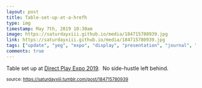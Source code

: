 ```yaml
---
layout: post
title: Table-set-up-at-a-hrefh
type: img
timestamp: May 7th, 2019 10:30am
image: https://saturdayxiii.github.io/media/184715780939.jpg
link: https://saturdayxiii.github.io/media/184715780939.jpg
tags: ["update", "yeg", "expo", "display", "presentation", "journal", "showcase"]
comments: true
---
```


Table set up at <a href="https://www.direct-play.com/portfolio/direct-play-expo-spring-2019-2/" target="_blank">Direct Play Expo 2019</a>.  No side-hustle left behind.
 
  
<small>source: https://saturdayxiii.tumblr.com/post/184715780939</small>
